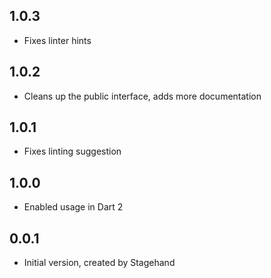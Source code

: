 ## 1.0.3

- Fixes linter hints

## 1.0.2

- Cleans up the public interface, adds more documentation

## 1.0.1

- Fixes linting suggestion

## 1.0.0

- Enabled usage in Dart 2

## 0.0.1

- Initial version, created by Stagehand

